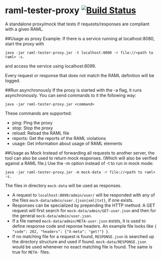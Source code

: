 raml-tester-proxy [![Build Status](https://travis-ci.org/nidi3/raml-tester-proxy.svg?branch=master)](https://travis-ci.org/nidi3/raml-tester-proxy)
=================
A standalone proxy/mock that tests if requests/responses are compliant with a given RAML.

##Usage as proxy
Example: If there is a service running at localhost:8080, start the proxy with

```
java -jar raml-tester-proxy.jar -t localhost:8080 -r file://<path to raml> -s.
```

and access the service using localhost:8099.

Every request or response that does not match the RAML definition will be logged.

##Run asynchronously
If the proxy is started with the -a flag, it runs asynchronously.
You can send commands to it the following way:

```
java -jar raml-tester-proxy.jar <command>
```

These commands are supported:

- ping: Ping the proxy
- stop: Stop the proxy
- reload: Reload the RAML file
- reports: Get the reports of the RAML violations
- usage: Get information about usage of RAML elements
  
##Usage as Mock
Instead of forwarding all requests to another server, the tool can also be used to return mock responses.
(Which will also be verified against a RAML file.)
Use the -m option instead of -t to run in mock mode:

```
java -jar raml-tester-proxy.jar -m mock-data -r file://<path to raml> -s.
```

The files in directory `mock-data` will be used as responses.

- A request to `localhost:8099/admin/user/` will be responded with any of the files `mock-data/admin/user.{json|xml|txt}`,
if one exists.
- Responses can be specialized by prepending the HTTP method:
A GET request will first search for `mock-data/admin/GET-user.json` and then for the general `mock-data/admin/user.json`.
- If a file named `mock-data/admin/META-user.json` exists, it is used to define response code and reponse headers.
An example file looks like `{ "code": 202, "headers": {"X-meta": "get!"} }`.
- If no matching file for a request is found, `RESPONSE.json` is searched up the directory structure and used if found.
`mock-data/RESPONSE.json` would be used whenever no exact matching file is found. The same is true for `META-` files.
